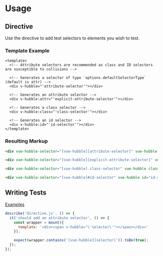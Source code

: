 # Usage

## Directive

Use the directive to add test selectors to elements you wish to test.

### Template Example

```vue
<template>
  <!-- Attribute selectors are recommended as class and ID selectors are susceptible to collisions -->

  <!-- Generates a selector of type `options.defaultSelectorType` (default is attr) -->
  <div v-hubble="'attribute-selector'"></div>

  <!-- Generates an attribute selector -->
  <div v-hubble:attr="'explicit-attribute-selector'"></div>

  <!-- Generates a class selector -->
  <div v-hubble:class="'class-selector'"></div>

  <!-- Generates an id selector -->
  <div v-hubble:id="'id-selector'"></div>
</template>
```

### Resulting Markup

```html
<div vue-hubble-selector="[vue-hubble][attribute-selector]" vue-hubble attribute-selector></div>

<div vue-hubble-selector="[vue-hubble][explicit-attribute-selector]" vue-hubble explicit-attribute-selector></div>

<div vue-hubble-selector="[vue-hubble].class-selector" vue-hubble class="class-selector"></div>

<div vue-hubble-selector="[vue-hubble]#id-selector" vue-hubble id="id-selector"></div>
```

## Writing Tests

[Examples](https://github.com/crishellco/vue-hubble/blob/master/src/directive.spec.js)

```javascript
describe('directive.js', () => {
  it('should add an attribute selector', () => {
    const wrapper = mount({
      template: '<div><span v-hubble="\'selector\'"></span></div>'
    });

    expect(wrapper.contains('[vue-hubble][selector]')).toBe(true);
  });
});
